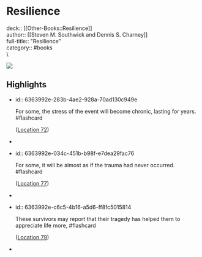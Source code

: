 # Resilience

deck:: [[Other-Books::Resilience]]\
author:: [[Steven M. Southwick and Dennis S. Charney]]\
full-title:: "Resilience"\
category:: #books\
\

![](https://images-na.ssl-images-amazon.com/images/I/41C6ZPKHPwL._SL200_.jpg)
## Highlights
- id:: 6363992e-283b-4ae2-928a-70ad130c949e
  
  For some, the stress of the event will become chronic, lasting for years. #flashcard 
  
  
    ([Location 72](https://readwise.io/to_kindle?action=open&asin=B009GEY7WI&location=72))
-
- id:: 6363992e-034c-451b-b98f-e7dea29fac76
  
  For some, it will be almost as if the trauma had never occurred. #flashcard 
  
  
    ([Location 77](https://readwise.io/to_kindle?action=open&asin=B009GEY7WI&location=77))
-
- id:: 6363992e-c6c5-4b16-a5d6-ff8fc5015814
  
  These survivors may report that their tragedy has helped them to appreciate life more, #flashcard 
  
  
    ([Location 79](https://readwise.io/to_kindle?action=open&asin=B009GEY7WI&location=79))
-